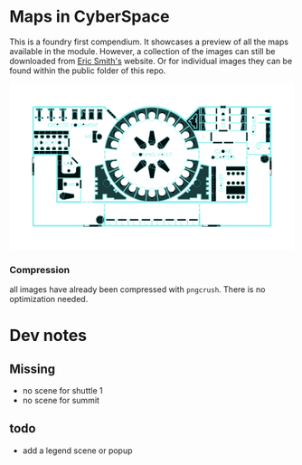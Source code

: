 # Maps in CyberSpace
This is a foundry first compendium. It showcases a preview of all the maps available in the module. However, a collection of the images can still be downloaded from <a href="http://gurpsland.no-ip.org/geomorphs/">Eric Smith's</a> website. Or for individual images they can be found within the public folder of this repo.

![map image](https://github.com/codabool/maps.codabool.com/blob/main/public/320-1.png?raw=true)

### Compression
all images have already been compressed with `pngcrush`. There is no optimization needed.

# Dev notes 
## Missing
- no scene for shuttle 1
- no scene for summit

## todo
- add a legend scene or popup